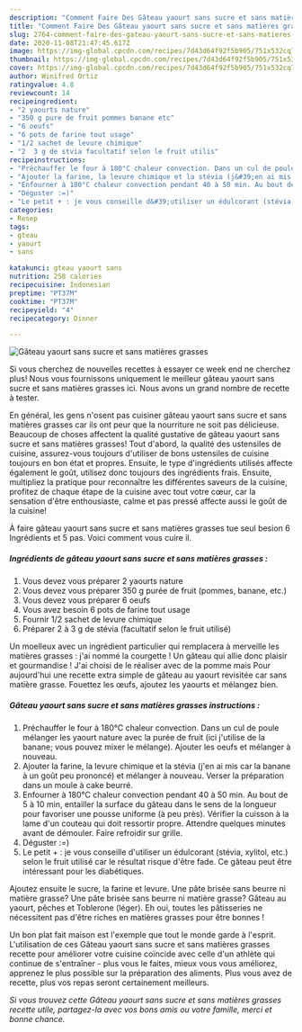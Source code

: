 ```yaml
---
description: "Comment Faire Des Gâteau yaourt sans sucre et sans matières grasses"
title: "Comment Faire Des Gâteau yaourt sans sucre et sans matières grasses"
slug: 2764-comment-faire-des-gateau-yaourt-sans-sucre-et-sans-matieres-grasses
date: 2020-11-08T21:47:45.617Z
image: https://img-global.cpcdn.com/recipes/7d43d64f92f5b905/751x532cq70/gateau-yaourt-sans-sucre-et-sans-matieres-grasses-photo-principale-de-la-recette.jpg
thumbnail: https://img-global.cpcdn.com/recipes/7d43d64f92f5b905/751x532cq70/gateau-yaourt-sans-sucre-et-sans-matieres-grasses-photo-principale-de-la-recette.jpg
cover: https://img-global.cpcdn.com/recipes/7d43d64f92f5b905/751x532cq70/gateau-yaourt-sans-sucre-et-sans-matieres-grasses-photo-principale-de-la-recette.jpg
author: Winifred Ortiz
ratingvalue: 4.8
reviewcount: 14
recipeingredient:
- "2 yaourts nature"
- "350 g pure de fruit pommes banane etc"
- "6 oeufs"
- "6 pots de farine tout usage"
- "1/2 sachet de levure chimique"
- "2  3 g de stvia facultatif selon le fruit utilis"
recipeinstructions:
- "Préchauffer le four à 180°C chaleur convection. Dans un cul de poule mélanger les yaourt nature avec la purée de fruit (ici j&#39;utilise de la banane; vous pouvez mixer le mélange). Ajouter les oeufs et mélanger à nouveau."
- "Ajouter la farine, la levure chimique et la stévia (j&#39;en ai mis car la banane à un goût peu prononcé) et mélanger à nouveau. Verser la préparation dans un moule à cake beurré."
- "Enfourner à 180°C chaleur convection pendant 40 à 50 min. Au bout de 5 à 10 min, entailler la surface du gâteau dans le sens de la longueur pour favoriser une pousse uniforme (à peu près). Vérifier la cuisson à la lame d&#39;un couteau qui doit ressortir propre. Attendre quelques minutes avant de démouler. Faire refroidir sur grille."
- "Déguster :=)"
- "Le petit + : je vous conseille d&#39;utiliser un édulcorant (stévia, xylitol, etc.) selon le fruit utilisé car le résultat risque d&#39;être fade. Ce gâteau peut être intéressant pour les diabétiques."
categories:
- Resep
tags:
- gteau
- yaourt
- sans

katakunci: gteau yaourt sans 
nutrition: 258 calories
recipecuisine: Indonesian
preptime: "PT37M"
cooktime: "PT37M"
recipeyield: "4"
recipecategory: Dinner

---
```



![Gâteau yaourt sans sucre et sans matières grasses](https://img-global.cpcdn.com/recipes/7d43d64f92f5b905/751x532cq70/gateau-yaourt-sans-sucre-et-sans-matieres-grasses-photo-principale-de-la-recette.jpg)

Si vous cherchez de nouvelles recettes à essayer ce week end ne cherchez plus! Nous vous fournissons uniquement le meilleur gâteau yaourt sans sucre et sans matières grasses ici. Nous avons un grand nombre de recette à tester.

En général, les gens n'osent pas cuisiner gâteau yaourt sans sucre et sans matières grasses car ils ont peur que la nourriture ne soit pas délicieuse. Beaucoup de choses affectent la qualité gustative de gâteau yaourt sans sucre et sans matières grasses! Tout d'abord, la qualité des ustensiles de cuisine, assurez-vous toujours d'utiliser de bons ustensiles de cuisine toujours en bon état et propres. Ensuite, le type d'ingrédients utilisés affecte également le goût, utilisez donc toujours des ingrédients frais. Ensuite, multipliez la pratique pour reconnaître les différentes saveurs de la cuisine, profitez de chaque étape de la cuisine avec tout votre cœur, car la sensation d'être enthousiaste, calme et pas pressé affecte aussi le goût de la cuisine!

<!--inarticleads1-->

À faire gâteau yaourt sans sucre et sans matières grasses tue seul besion 6 Ingrédients et 5 pas. Voici comment vous cuire il.

##### Ingrédients de gâteau yaourt sans sucre et sans matières grasses :

1. Vous devez vous préparer 2 yaourts nature
1. Vous devez vous préparer 350 g purée de fruit (pommes, banane, etc.)
1. Vous devez vous préparer 6 oeufs
1. Vous avez besoin 6 pots de farine tout usage
1. Fournir 1/2 sachet de levure chimique
1. Préparer 2 à 3 g de stévia (facultatif selon le fruit utilisé)


Un moelleux avec un ingrédient particulier qui remplacera à merveille les matières grasses : j&#39;ai nommé la courgette ! Un gâteau qui allie donc plaisir et gourmandise ! J&#39;ai choisi de le réaliser avec de la pomme mais Pour aujourd&#39;hui une recette extra simple de gâteau au yaourt revisitée car sans matière grasse. Fouettez les œufs, ajoutez les yaourts et mélangez bien. 

<!--inarticleads2-->

##### Gâteau yaourt sans sucre et sans matières grasses instructions :

1. Préchauffer le four à 180°C chaleur convection. Dans un cul de poule mélanger les yaourt nature avec la purée de fruit (ici j&#39;utilise de la banane; vous pouvez mixer le mélange). Ajouter les oeufs et mélanger à nouveau.
1. Ajouter la farine, la levure chimique et la stévia (j&#39;en ai mis car la banane à un goût peu prononcé) et mélanger à nouveau. Verser la préparation dans un moule à cake beurré.
1. Enfourner à 180°C chaleur convection pendant 40 à 50 min. Au bout de 5 à 10 min, entailler la surface du gâteau dans le sens de la longueur pour favoriser une pousse uniforme (à peu près). Vérifier la cuisson à la lame d&#39;un couteau qui doit ressortir propre. Attendre quelques minutes avant de démouler. Faire refroidir sur grille.
1. Déguster :=)
1. Le petit + : je vous conseille d&#39;utiliser un édulcorant (stévia, xylitol, etc.) selon le fruit utilisé car le résultat risque d&#39;être fade. Ce gâteau peut être intéressant pour les diabétiques.


Ajoutez ensuite le sucre, la farine et levure. Une pâte brisée sans beurre ni matière grasse? Une pâte brisée sans beurre ni matière grasse? Gâteau au yaourt, pêches et Toblerone (léger). Eh oui, toutes les pâtisseries ne nécessitent pas d&#39;être riches en matières grasses pour être bonnes ! 

<!--inarticleads1-->

<p>
Un bon plat fait maison est l'exemple que tout le monde garde à l'esprit. L'utilisation de ces Gâteau yaourt sans sucre et sans matières grasses recette pour améliorer votre cuisine coïncide avec celle d'un athlète qui continue de s'entraîner - plus vous le faites, mieux vous vous améliorez, apprenez le plus possible sur la préparation des aliments. Plus vous avez de recette, plus vos repas seront certainement meilleurs.
</p>

<p>
<i>Si vous trouvez cette Gâteau yaourt sans sucre et sans matières grasses recette utile, partagez-la avec vos bons amis ou votre famille, merci et bonne chance.</i>
</p>
